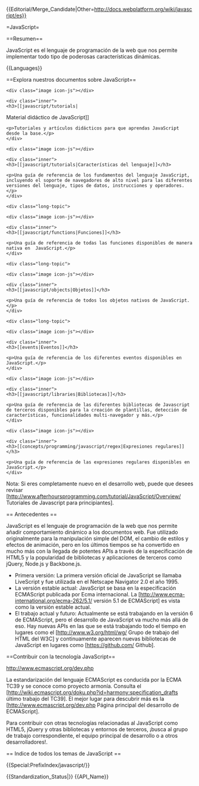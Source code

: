 {{Editorial/Merge_Candidate|Other=http://docs.webplatform.org/wiki/javascript/es}}

=JavaScript=

==Resumen==

JavaScript es el lenguaje de programación de la web que nos permite implementar todo tipo de poderosas características dinámicas.

{{Languages}}

==Explora nuestros documentos sobre JavaScript==

<div class="topic-container">

  <div class="long-topic">
  
    <div class="image icon-js"></div>
    
    <div class="inner">
    <h3>[[javascript/tutorials|
Material didáctico de JavaScript]]</h3>
    
    <p>Tutoriales y artículos didácticos para que aprendas JavaScript desde la base.</p>
    </div>
  
  </div>
  
  <div class="long-topic">
  
    <div class="image icon-js"></div>
    
    <div class="inner">
    <h3>[[javascript/tutorials|Características del lenguaje]]</h3>
    
    <p>Una guía de referencia de los fundamentos del lenguaje JavaScript, incluyendo el soporte de navegadores de alto nivel para las diferentes versiones del lenguaje, tipos de datos, instrucciones y operadores.</p>
    </div>
  
  </div>
 
    <div class="long-topic">
  
    <div class="image icon-js"></div>
    
    <div class="inner">
    <h3>[[javascript/functions|Funciones]]</h3>
    
    <p>Una guía de referencia de todas las funciones disponibles de manera nativa en  JavaScript.</p>
    </div>
  
  </div>

  
    <div class="long-topic">
  
    <div class="image icon-js"></div>
    
    <div class="inner">
    <h3>[[javascript/objects|Objetos]]</h3>
    
    <p>Una guía de referencia de todos los objetos nativos de JavaScript.</p>
    </div>
  
  </div>

  
    <div class="long-topic">
  
    <div class="image icon-js"></div>
    
    <div class="inner">
    <h3>[[events|Eventos]]</h3>
    
    <p>Una guía de referencia de los diferentes eventos disponibles en JavaScript.</p>
    </div>
  
  </div>
  
  <div class="long-topic">
  
    <div class="image icon-js"></div>
    
    <div class="inner">
    <h3>[[javascript/libraries|Bibliotecas]]</h3>
    
    <p>Una guía de referencia de las diferentes bibliotecas de Javascript de terceros disponibles para la creación de plantillas, detección de características, funcionalidades multi-navegador y más.</p>
    </div>
  
  </div>
  
  <div class="long-topic">
  
    <div class="image icon-js"></div>
    
    <div class="inner">
    <h3>[[concepts/programming/javascript/regex|Expresiones regulares]]</h3>
    
    <p>Una guía de referencia de las expresiones regulares disponibles en JavaScript.</p>
    </div>
  
  </div>

</div>
<div class="clearfixboth"></div>


Nota: Si eres completamente nuevo en el desarrollo web, puede que desees revisar [http://www.afterhoursprogramming.com/tutorial/JavaScript/Overview/ Tutoriales de Javascript para principiantes].

== Antecedentes ==

JavaScript es el lenguaje de programación de la web que nos permite añadir comportamiento dinámico a los documentos web. Fue utilizado originalmente para la manipulación simple del  DOM, el cambio de estilos y efectos de animación, pero en los últimos tiempos se ha convertido en mucho más con la llegada de potentes APIs a través de la especificación de HTML5 y la popularidad de bibliotecas y aplicaciones de terceros como jQuery, Node.js y Backbone.js.

* Primera versión: La primera versión oficial de JavaScript se llamaba LiveScript y fue utilizada en el Netscape Navigator 2.0 el año 1995.
* La versión estable actual: JavaScript se basa en la especificación ECMAScript publicada por Ecma internacional. La [http://www.ecma-international.org/ecma-262/5.1/ versión 5.1 de ECMAScript] es vista como la versión estable actual.
* El trabajo actual y futuro: Actualmente se está trabajando en la versión 6 de ECMAScript, pero el desarrollo de JavaScript va mucho más allá de eso. Hay nuevas APIs en las que se está trabajando todo el tiempo en lugares como el [http://www.w3.org/html/wg/ Grupo de trabajo del HTML del W3C] y continuamente aparecen  nuevas bibliotecas de JavaScript en lugares como [https://github.com/ Github].

==Contribuir con la tecnología JavaScript==

http://www.ecmascript.org/dev.php

La estandarización del lenguaje ECMAScript es conducida por la ECMA TC39 y se conoce como  proyecto armonía. Consulta el [http://wiki.ecmascript.org/doku.php?id=harmony:specification_drafts último trabajo del TC39]. El mejor lugar para descubrir más es la [http://www.ecmascript.org/dev.php Página principal del desarrollo de ECMAScript].


Para contribuir con otras tecnologías  relacionadas al JavaScript como HTML5, jQuery y otras bibliotecas y entornos de terceros, ¡busca al grupo de trabajo correspondiente,  el equipo principal de desarrollo o a otros desarrolladores!.

== Indice de todos los temas de JavaScript ==

{{Special:PrefixIndex/javascript/}}

{{Standardization_Status|}}
{{API_Name}}